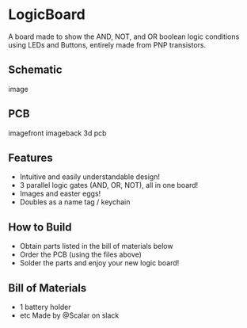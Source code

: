 # LogicBoard
A board made to show the AND, NOT, and OR boolean logic conditions using LEDs and Buttons, entirely made from PNP transistors. 

## Schematic
image
## PCB
imagefront
imageback
3d pcb

## Features
- Intuitive and easily understandable design!
- 3 parallel logic gates (AND, OR, NOT), all in one board!
- Images and easter eggs!
- Doubles as a name tag / keychain

## How to Build
- Obtain parts listed in the bill of materials below
- Order the PCB (using the files above) 
- Solder the parts and enjoy your new logic board!
  
## Bill of Materials
- 1 battery holder
- etc
Made by @Scalar on slack 
